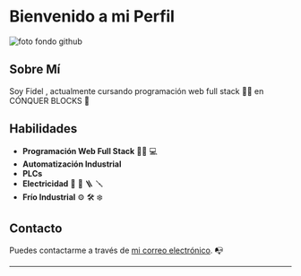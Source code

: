 # Bienvenido a mi Perfil

![foto fondo github](https://github.com/fidelincidane/fidelincidane/assets/172564410/316d9ae1-e833-4746-ba48-cd9f7c72920d)



## Sobre Mí 

Soy Fidel , actualmente cursando programación web full stack :man_technologist: en CÓNQUER BLOCKS :brain:



## Habilidades

- **Programación Web Full Stack**  :man_student: :computer:
- **Automatización Industrial**
- **PLCs**
- **Electricidad** :electric_plug: :toolbox: :ladder: :screwdriver:
- **Frío Industrial** :gear: :hammer_and_wrench: :snowflake:

## Contacto

Puedes contactarme a través de [mi correo electrónico](mailto:fidelincidane@gmail.com). :mailbox_with_no_mail:

---




